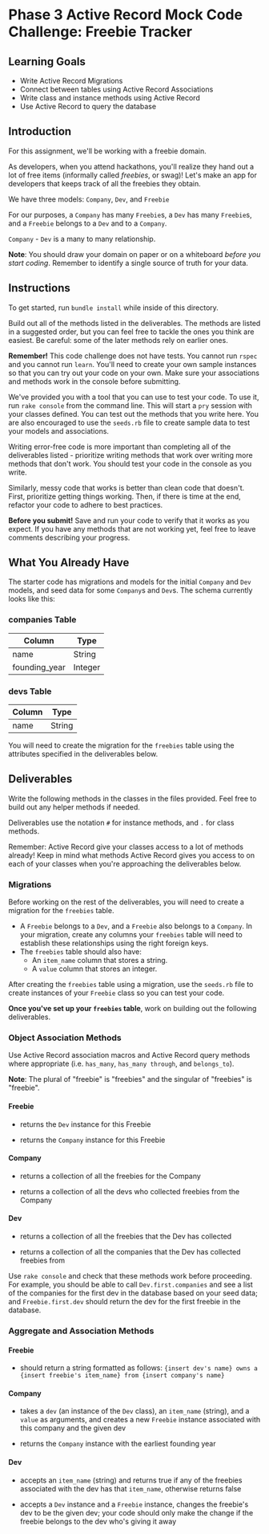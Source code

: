 # Phase 3 Active Record Mock Code Challenge: Freebie Tracker

## Learning Goals

- Write Active Record Migrations
- Connect between tables using Active Record Associations
- Write class and instance methods using Active Record
- Use Active Record to query the database

## Introduction

For this assignment, we'll be working with a freebie domain.

As developers, when you attend hackathons, you'll realize they hand out a lot of
free items (informally called _freebies_, or swag)! Let's make an app for
developers that keeps track of all the freebies they obtain.

We have three models: `Company`, `Dev`, and `Freebie`

For our purposes, a `Company` has many `Freebie`s, a `Dev` has many `Freebie`s,
and a `Freebie` belongs to a `Dev` and to a `Company`.

`Company` - `Dev` is a many to many relationship.

**Note**: You should draw your domain on paper or on a whiteboard _before you
start coding_. Remember to identify a single source of truth for your data.

## Instructions

To get started, run `bundle install` while inside of this directory.

Build out all of the methods listed in the deliverables. The methods are listed
in a suggested order, but you can feel free to tackle the ones you think are
easiest. Be careful: some of the later methods rely on earlier ones.

**Remember!** This code challenge does not have tests. You cannot run `rspec`
and you cannot run `learn`. You'll need to create your own sample instances so
that you can try out your code on your own. Make sure your associations and
methods work in the console before submitting.

We've provided you with a tool that you can use to test your code. To use it,
run `rake console` from the command line. This will start a `pry` session with
your classes defined. You can test out the methods that you write here. You are
also encouraged to use the `seeds.rb` file to create sample data to test your
models and associations.

Writing error-free code is more important than completing all of the
deliverables listed - prioritize writing methods that work over writing more
methods that don't work. You should test your code in the console as you write.

Similarly, messy code that works is better than clean code that doesn't. First,
prioritize getting things working. Then, if there is time at the end, refactor
your code to adhere to best practices.

**Before you submit!** Save and run your code to verify that it works as you
expect. If you have any methods that are not working yet, feel free to leave
comments describing your progress.

## What You Already Have

The starter code has migrations and models for the initial `Company` and `Dev`
models, and seed data for some `Company`s and `Dev`s. The schema currently looks
like this:

### companies Table

| Column        | Type    |
| ------------- | ------- |
| name          | String  |
| founding_year | Integer |

### devs Table

| Column | Type   |
| ------ | ------ |
| name   | String |

You will need to create the migration for the `freebies` table using the
attributes specified in the deliverables below.

## Deliverables

Write the following methods in the classes in the files provided. Feel free to
build out any helper methods if needed.

Deliverables use the notation `#` for instance methods, and `.` for class
methods.

Remember: Active Record give your classes access to a lot of methods already!
Keep in mind what methods Active Record gives you access to on each of your
classes when you're approaching the deliverables below.

### Migrations

Before working on the rest of the deliverables, you will need to create a
migration for the `freebies` table.

- A `Freebie` belongs to a `Dev`, and a `Freebie` also belongs to a `Company`.
  In your migration, create any columns your `freebies` table will need to
  establish these relationships using the right foreign keys.
- The `freebies` table should also have:
  - An `item_name` column that stores a string.
  - A `value` column that stores an integer.

After creating the `freebies` table using a migration, use the `seeds.rb` file to
create instances of your `Freebie` class so you can test your code.

**Once you've set up your `freebies` table**, work on building out the following
deliverables.

### Object Association Methods

Use Active Record association macros and Active Record query methods where
appropriate (i.e. `has_many`, `has_many through`, and `belongs_to`).

**Note**: The plural of "freebie" is "freebies" and the singular of "freebies"
is "freebie".

#### Freebie

<!-- - `Freebie#dev` -->
  - returns the `Dev` instance for this Freebie
<!-- - `Freebie#company` -->
  - returns the `Company` instance for this Freebie

#### Company

<!-- - `Company#freebies` -->
  - returns a collection of all the freebies for the Company
<!-- - `Company#devs` -->
  - returns a collection of all the devs who collected freebies from the Company

#### Dev

<!-- - `Dev#freebies` -->
  - returns a collection of all the freebies that the Dev has collected
<!-- - `Dev#companies` -->
  - returns a collection of all the companies that the Dev has collected
    freebies from

Use `rake console` and check that these methods work before proceeding. For
example, you should be able to call `Dev.first.companies` and see a list of the
companies for the first dev in the database based on your seed data; and
`Freebie.first.dev` should return the dev for the first freebie in the database.

### Aggregate and Association Methods

#### Freebie

<!-- - `Freebie#print_details` -->
  - should return a string formatted as follows:
    `{insert dev's name} owns a {insert freebie's item_name} from {insert company's name}`

#### Company

<!-- - `Company#give_freebie(dev, item_name, value)` -->
  - takes a `dev` (an instance of the `Dev` class), an `item_name` (string), and a `value`
    as arguments, and creates a new `Freebie` instance associated with this
    company and the given dev
<!-- - `Company.oldest_company` -->
  - returns the `Company` instance with the earliest founding year

#### Dev

<!-- - `Dev#received_one?(item_name)` -->
  - accepts an `item_name` (string) and returns true if any of the freebies
    associated with the dev has that `item_name`, otherwise returns false
<!-- - `Dev#give_away(dev, freebie)` -->
  - accepts a `Dev` instance and a `Freebie` instance, changes the freebie's dev
    to be the given dev; your code should only make the change if the freebie
    belongs to the dev who's giving it away
